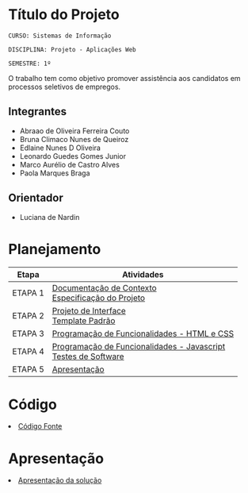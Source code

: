 # Título do Projeto

`CURSO: Sistemas de Informação`

`DISCIPLINA: Projeto - Aplicações Web`

`SEMESTRE: 1º`

O trabalho tem como objetivo promover assistência aos candidatos em processos seletivos de empregos.

## Integrantes

* Abraao de Oliveira Ferreira Couto
* Bruna Climaco Nunes de Queiroz
* Edlaine Nunes D Oliveira
* Leonardo Guedes Gomes Junior
* Marco Aurélio de Castro Alves
* Paola Marques Braga

## Orientador

* Luciana de Nardin

# Planejamento

| Etapa         | Atividades |
|  :----:   | ----------- |
| ETAPA 1         |[Documentação de Contexto](docs/context.md) <br> [Especificação do Projeto](docs/especification.md) |
| ETAPA 2         |[Projeto de Interface](docs/interface.md) <br> [Template Padrão](docs/template.md) |
| ETAPA 3         |[Programação de Funcionalidades - HTML e CSS](docs/development.md) |
| ETAPA 4        |[Programação de Funcionalidades - Javascript](docs/development.md) <br> [Testes de Software ](docs/tests.md) |
| ETAPA 5         | [Apresentação](presentation/README.md) |

# Código

<li><a href="src/README.md"> Código Fonte</a></li>

# Apresentação

<li><a href="presentation/README.md"> Apresentação da solução</a></li>
